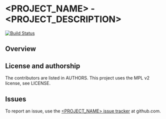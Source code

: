# <PROJECT_NAME> - <PROJECT_DESCRIPTION>

[![Build Status](https://travis-ci.org/<GITHUB_USER_NAME>/<GITHUB_REPO_NAME>.svg?branch=master)](https://travis-ci.org/<GITHUB_USER_NAME>/<GITHUB_REPO_NAME>)

## Overview

## License and authorship

The contributors are listed in AUTHORS. This project uses the MPL v2 license, see LICENSE.

## Issues

To report an issue, use the [<PROJECT_NAME> issue tracker](https://github.com/<GITHUB_USER_NAME>/<GITHUB_REPO_NAME>/issues) at github.com.

